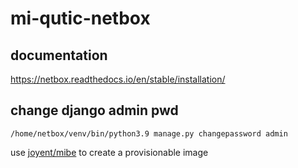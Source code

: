 mi-qutic-netbox
===============

## documentation

https://netbox.readthedocs.io/en/stable/installation/

## change django admin pwd

```
/home/netbox/venv/bin/python3.9 manage.py changepassword admin
```

use [joyent/mibe](https://github.com/joyent/mibe) to create a provisionable image
